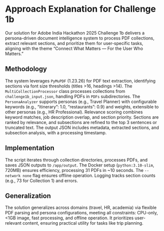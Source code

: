 # Approach Explanation for Challenge 1b
Our solution for Adobe India Hackathon 2025 Challenge 1b delivers a persona-driven document intelligence system to process PDF collections, extract relevant sections, and prioritize them for user-specific tasks, aligning with the theme “Connect What Matters — For the User Who Matters.”

## Methodology
The system leverages `PyMuPDF` (1.23.26) for PDF text extraction, identifying sections via font size thresholds (titles >16, headings >14). The `MultiCollectionProcessor` class processes collections from `challenge1b_input.json`, handling PDFs in `PDFs` subdirectories. The `PersonaAnalyzer` supports personas (e.g., Travel Planner) with configurable keywords (e.g., “itinerary”: 1.0, “restaurants”: 0.9) and weights, extensible to other personas (e.g., HR Professional). Relevance scoring combines keyword matches, job description overlap, and section priority. Sections are ranked by relevance, and subsections are refined to the top 3 sentences or truncated text. The output JSON includes metadata, extracted sections, and subsection analysis, with a processing timestamp.

## Implementation
The script iterates through collection directories, processes PDFs, and saves JSON outputs to `/app/output`. The Docker setup (`python:3.10-slim`, 720MB) ensures efficiency, processing 31 PDFs in ~10 seconds. The `--network none` flag ensures offline operation. Logging tracks section counts (e.g., 73 for Collection 1) and errors.

## Generalization
The solution generalizes across domains (travel, HR, academia) via flexible PDF parsing and persona configurations, meeting all constraints: CPU-only, <1GB image, fast processing, and offline operation. It prioritizes user-relevant content, ensuring practical utility for tasks like trip planning.
